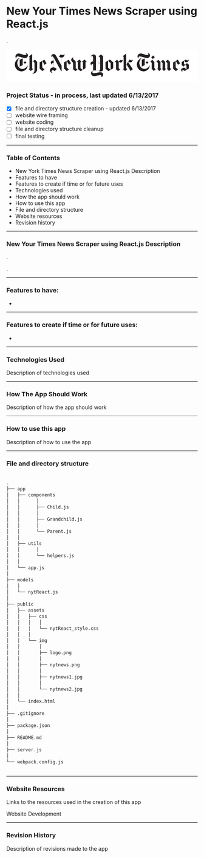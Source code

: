 # New Your Times News Scraper using React.js
.

![New Your Times News Scraper using React.js](public/assets/img/logo.png)


### Project Status - in process, last updated 6/13/2017

  - [x]  file and directory structure creation  - updated 6/13/2017
  - [ ]  website wire framing  
  - [ ]  website coding
  - [ ]  file and directory structure cleanup
  - [ ]  final testing
  
----

### Table of Contents

  -  New York Times News Scraper using React.js Description
  -  Features to have 
  -  Features to create if time or for future uses
  -  Technologies used 
  -  How the app should work
  -  How to use this app
  -  File and directory structure
  -  Website resources
  -  Revision history
  
----

### New Your Times News Scraper using React.js Description
. 

.


----

### Features to have:
- 



----

### Features to create if time or for future uses:
- 


----

### Technologies Used

Description of technologies used 


----

### How The App Should Work

Description of how the app should work



----

### How to use this app

Description of how to use the app



----

### File and directory structure

```

.
├── app
│   ├── components
│   │      │
│   │      ├── Child.js
│   │      │
│   │      ├── Grandchild.js
│   │      │
│   │      └── Parent.js
│   │
│   ├── utils
│   │      │
│   │      └── helpers.js
│   │
│   └── app.js
│ 
├── models
│   │
│   └── nytReact.js
│ 
├── public
│   ├── assets
│   │   ├── css
│   │   │   │
│   │   │   └── nytReact_style.css
│   │   │
│   │   └── img
│   │       │
│   │       ├── logo.png
│   │       │
│   │       ├── nytnews.png
│   │       │
│   │       ├── nytnews1.jpg
│   │       │
│   │       └── nytnews2.jpg
│   │
│   └── index.html
│
├── .gitignore
│
├── package.json
│
├── README.md
│
├── server.js
│
└── webpack.config.js
              

```


----

### Website Resources 

Links to the resources used in the creation of this app


Website Development  



----

### Revision History 

Description of revisions made to the app

